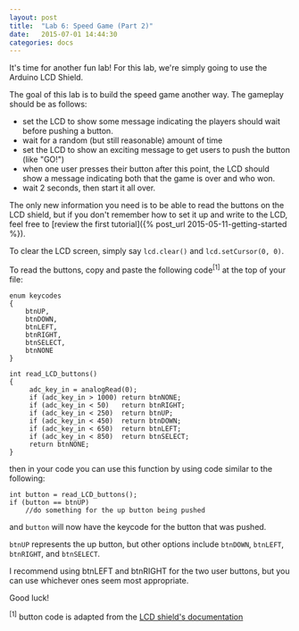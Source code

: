 ```yaml
---
layout: post
title:  "Lab 6: Speed Game (Part 2)"
date:   2015-07-01 14:44:30
categories: docs
---
```


It's time for another fun lab! For this lab, we're simply going to use the Arduino LCD Shield.

The goal of this lab is to build the speed game another way. The gameplay should be as follows:
- set the LCD to show some message indicating the players should wait before pushing a button.
- wait for a random (but still reasonable) amount of time
- set the LCD to show an exciting message to get users to push the button (like "GO!")
- when one user presses their button after this point, the LCD should show a message indicating both that the game is over and who won.
- wait 2 seconds, then start it all over.

The only new information you need is to be able to read the buttons on the LCD shield, but if you don't remember how to set it up and write to the LCD, feel free to [review the first tutorial]({% post_url 2015-05-11-getting-started %}).

To clear the LCD screen, simply say `lcd.clear()` and `lcd.setCursor(0, 0)`.

To read the buttons, copy and paste the following code<sup>[1]</sup> at the top of your file:

    enum keycodes
    {
        btnUP,
        btnDOWN,
        btnLEFT,
        btnRIGHT,
        btnSELECT,
        btnNONE
    }
    
    int read_LCD_buttons()
    {
         adc_key_in = analogRead(0);
         if (adc_key_in > 1000) return btnNONE;
         if (adc_key_in < 50)   return btnRIGHT;  
         if (adc_key_in < 250)  return btnUP; 
         if (adc_key_in < 450)  return btnDOWN; 
         if (adc_key_in < 650)  return btnLEFT; 
         if (adc_key_in < 850)  return btnSELECT;  
         return btnNONE;
    }

then in your code you can use this function by using code similar to the following:

    int button = read_LCD_buttons();
    if (button == btnUP)
        //do something for the up button being pushed
    
and `button` will now have the keycode for the button that was pushed.

`btnUP` represents the up button, but other options include `btnDOWN`, `btnLEFT`, `btnRIGHT`, and `btnSELECT`.

I recommend using btnLEFT and btnRIGHT for the two user buttons, but you can use whichever ones seem most appropriate.

Good luck!

<sup>[1]</sup> button code is adapted from the [LCD shield's documentation](https://www.dfrobot.com/wiki/index.php?title=Arduino_LCD_KeyPad_Shield_\(SKU:_DFR0009\)#Example_use_of_LiquidCrystal_library)
